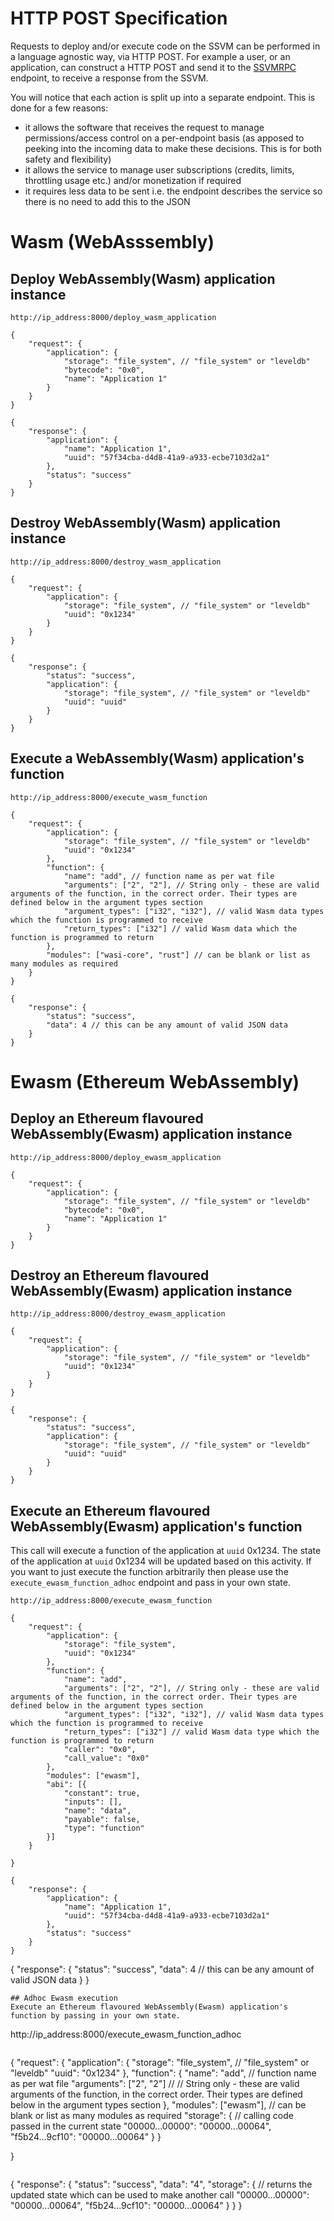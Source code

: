 # HTTP POST Specification

Requests to deploy and/or execute code on the SSVM can be performed in a language agnostic way, via HTTP POST. For example a user, or an application, can construct a HTTP POST and send it to the [SSVMRPC](https://github.com/second-state/SSVMRPC) endpoint, to receive a response from the SSVM.

You will notice that each action is split up into a separate endpoint. This is done for a few reasons:
- it allows the software that receives the request to manage permissions/access control on a per-endpoint basis (as apposed to peeking into the incoming data to make these decisions. This is for both safety and flexibility)
- it allows the service to manage user subscriptions (credits, limits, throttling usage etc.) and/or monetization if required
- it requires less data to be sent i.e. the endpoint describes the service so there is no need to add this to the JSON

# Wasm (WebAsssembly)

## Deploy WebAssembly(Wasm) application instance

```
http://ip_address:8000/deploy_wasm_application
```

```
{
	"request": {
		"application": {
			"storage": "file_system", // "file_system" or "leveldb"
			"bytecode": "0x0",
			"name": "Application 1"
		}
	}
}
```
```
{
    "response": {
        "application": {
            "name": "Application 1",
            "uuid": "57f34cba-d4d8-41a9-a933-ecbe7103d2a1"
        },
        "status": "success"
    }
}
```
## Destroy WebAssembly(Wasm) application instance

```
http://ip_address:8000/destroy_wasm_application
```

```
{
	"request": {
		"application": {
			"storage": "file_system", // "file_system" or "leveldb"
			"uuid": "0x1234"
		}
	}
}
```
```
{
	"response": {
		"status": "success",
		"application": {
			"storage": "file_system", // "file_system" or "leveldb"
			"uuid": "uuid"
		}
	}
}
```
## Execute a WebAssembly(Wasm) application's function

```
http://ip_address:8000/execute_wasm_function
```

```
{
	"request": {
		"application": {
			"storage": "file_system", // "file_system" or "leveldb"
			"uuid": "0x1234"
		},
		"function": {
			"name": "add", // function name as per wat file 
			"arguments": ["2", "2"], // String only - these are valid arguments of the function, in the correct order. Their types are defined below in the argument types section
			"argument_types": ["i32", "i32"], // valid Wasm data types which the function is programmed to receive
			"return_types": ["i32"] // valid Wasm data which the function is programmed to return
		},
		"modules": ["wasi-core", "rust"] // can be blank or list as many modules as required
	}
}
```
```
{
	"response": {
		"status": "success",
		"data": 4 // this can be any amount of valid JSON data
	}
}
```
# Ewasm (Ethereum WebAssembly)
## Deploy an Ethereum flavoured WebAssembly(Ewasm) application instance

```
http://ip_address:8000/deploy_ewasm_application
```

```
{
	"request": {
		"application": {
			"storage": "file_system", // "file_system" or "leveldb"
			"bytecode": "0x0",
			"name": "Application 1"
		}
	}
}
```

## Destroy an Ethereum flavoured WebAssembly(Ewasm) application instance

```
http://ip_address:8000/destroy_ewasm_application
```

```
{
	"request": {
		"application": {
			"storage": "file_system", // "file_system" or "leveldb"
			"uuid": "0x1234"
		}
	}
}
```
```
{
	"response": {
		"status": "success",
		"application": {
			"storage": "file_system", // "file_system" or "leveldb"
			"uuid": "uuid"
		}
	}
}
```
## Execute an Ethereum flavoured WebAssembly(Ewasm) application's function
This call will execute a function of the application at `uuid` 0x1234. The state of the application at `uuid` 0x1234 will be updated based on this activity. If you want to just execute the function arbitrarily then please use the `execute_ewasm_function_adhoc` endpoint and pass in your own state.
```
http://ip_address:8000/execute_ewasm_function
```

```
{
	"request": {
		"application": {
			"storage": "file_system",
			"uuid": "0x1234"
		},
		"function": {
			"name": "add",
			"arguments": ["2", "2"], // String only - these are valid arguments of the function, in the correct order. Their types are defined below in the argument types section
			"argument_types": ["i32", "i32"], // valid Wasm data types which the function is programmed to receive
			"return_types": ["i32"] // valid Wasm data type which the function is programmed to return
			"caller": "0x0",
			"call_value": "0x0"
		},
		"modules": ["ewasm"],
		"abi": [{
			"constant": true,
			"inputs": [],
			"name": "data",
			"payable": false,
			"type": "function"
		}]
	}

}
```
```
{
    "response": {
        "application": {
            "name": "Application 1",
            "uuid": "57f34cba-d4d8-41a9-a933-ecbe7103d2a1"
        },
        "status": "success"
    }
}
```
{
	"response": {
		"status": "success",
		"data": 4 // this can be any amount of valid JSON data
	}
}
```
## Adhoc Ewasm execution
Execute an Ethereum flavoured WebAssembly(Ewasm) application's function by passing in your own state.

```
http://ip_address:8000/execute_ewasm_function_adhoc
```

```
{
	"request": {
		"application": {
			"storage": "file_system", // "file_system" or "leveldb"
			"uuid": "0x1234"
		},
		"function": {
			"name": "add", // function name as per wat file 
			"arguments": ["2", "2"] // // String only - these are valid arguments of the function, in the correct order. Their types are defined below in the argument types section
		},
		"modules": ["ewasm"], // can be blank or list as many modules as required
		"storage": {          // calling code passed in the current state
			"00000...00000": "00000...00064",
			"f5b24...9cf10": "00000...00064"
		}
	}

}
```
```
{
	"response": {
		"status": "success",
		"data": "4",
		"storage": {          // returns the updated state which can be used to make another call
			"00000...00000": "00000...00064",
			"f5b24...9cf10": "00000...00064"
		}
	}
}
```


